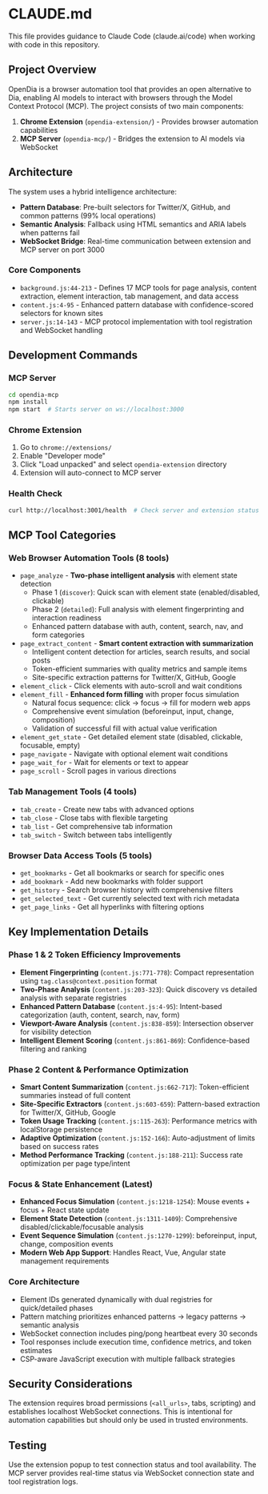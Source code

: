 # CLAUDE.md

This file provides guidance to Claude Code (claude.ai/code) when working with code in this repository.

## Project Overview

OpenDia is a browser automation tool that provides an open alternative to Dia, enabling AI models to interact with browsers through the Model Context Protocol (MCP). The project consists of two main components:

1. **Chrome Extension** (`opendia-extension/`) - Provides browser automation capabilities
2. **MCP Server** (`opendia-mcp/`) - Bridges the extension to AI models via WebSocket

## Architecture

The system uses a hybrid intelligence architecture:
- **Pattern Database**: Pre-built selectors for Twitter/X, GitHub, and common patterns (99% local operations)
- **Semantic Analysis**: Fallback using HTML semantics and ARIA labels when patterns fail
- **WebSocket Bridge**: Real-time communication between extension and MCP server on port 3000

### Core Components

- `background.js:44-213` - Defines 17 MCP tools for page analysis, content extraction, element interaction, tab management, and data access
- `content.js:4-95` - Enhanced pattern database with confidence-scored selectors for known sites
- `server.js:14-143` - MCP protocol implementation with tool registration and WebSocket handling

## Development Commands

### MCP Server
```bash
cd opendia-mcp
npm install
npm start  # Starts server on ws://localhost:3000
```

### Chrome Extension
1. Go to `chrome://extensions/`
2. Enable "Developer mode"
3. Click "Load unpacked" and select `opendia-extension` directory
4. Extension will auto-connect to MCP server

### Health Check
```bash
curl http://localhost:3001/health  # Check server and extension status
```

## MCP Tool Categories

### Web Browser Automation Tools (8 tools)
- `page_analyze` - **Two-phase intelligent analysis** with element state detection
  - Phase 1 (`discover`): Quick scan with element state (enabled/disabled, clickable)
  - Phase 2 (`detailed`): Full analysis with element fingerprinting and interaction readiness
  - Enhanced pattern database with auth, content, search, nav, and form categories
- `page_extract_content` - **Smart content extraction with summarization**
  - Intelligent content detection for articles, search results, and social posts
  - Token-efficient summaries with quality metrics and sample items
  - Site-specific extraction patterns for Twitter/X, GitHub, Google
- `element_click` - Click elements with auto-scroll and wait conditions
- `element_fill` - **Enhanced form filling** with proper focus simulation
  - Natural focus sequence: click → focus → fill for modern web apps
  - Comprehensive event simulation (beforeinput, input, change, composition)
  - Validation of successful fill with actual value verification
- `element_get_state` - Get detailed element state (disabled, clickable, focusable, empty)
- `page_navigate` - Navigate with optional element wait conditions  
- `page_wait_for` - Wait for elements or text to appear
- `page_scroll` - Scroll pages in various directions

### Tab Management Tools (4 tools)
- `tab_create` - Create new tabs with advanced options
- `tab_close` - Close tabs with flexible targeting
- `tab_list` - Get comprehensive tab information
- `tab_switch` - Switch between tabs intelligently

### Browser Data Access Tools (5 tools)  
- `get_bookmarks` - Get all bookmarks or search for specific ones
- `add_bookmark` - Add new bookmarks with folder support
- `get_history` - Search browser history with comprehensive filters
- `get_selected_text` - Get currently selected text with rich metadata
- `get_page_links` - Get all hyperlinks with filtering options

## Key Implementation Details

### Phase 1 & 2 Token Efficiency Improvements
- **Element Fingerprinting** (`content.js:771-778`): Compact representation using `tag.class@context.position` format
- **Two-Phase Analysis** (`content.js:203-323`): Quick discovery vs detailed analysis with separate registries
- **Enhanced Pattern Database** (`content.js:4-95`): Intent-based categorization (auth, content, search, nav, form)
- **Viewport-Aware Analysis** (`content.js:838-859`): Intersection observer for visibility detection
- **Intelligent Element Scoring** (`content.js:861-869`): Confidence-based filtering and ranking

### Phase 2 Content & Performance Optimization
- **Smart Content Summarization** (`content.js:662-717`): Token-efficient summaries instead of full content
- **Site-Specific Extractors** (`content.js:603-659`): Pattern-based extraction for Twitter/X, GitHub, Google
- **Token Usage Tracking** (`content.js:115-263`): Performance metrics with localStorage persistence
- **Adaptive Optimization** (`content.js:152-166`): Auto-adjustment of limits based on success rates
- **Method Performance Tracking** (`content.js:188-211`): Success rate optimization per page type/intent

### Focus & State Enhancement (Latest)
- **Enhanced Focus Simulation** (`content.js:1218-1254`): Mouse events + focus + React state update
- **Element State Detection** (`content.js:1311-1409`): Comprehensive disabled/clickable/focusable analysis
- **Event Sequence Simulation** (`content.js:1270-1299`): beforeinput, input, change, composition events
- **Modern Web App Support**: Handles React, Vue, Angular state management requirements

### Core Architecture  
- Element IDs generated dynamically with dual registries for quick/detailed phases
- Pattern matching prioritizes enhanced patterns → legacy patterns → semantic analysis
- WebSocket connection includes ping/pong heartbeat every 30 seconds
- Tool responses include execution time, confidence metrics, and token estimates
- CSP-aware JavaScript execution with multiple fallback strategies

## Security Considerations

The extension requires broad permissions (`<all_urls>`, tabs, scripting) and establishes localhost WebSocket connections. This is intentional for automation capabilities but should only be used in trusted environments.

## Testing

Use the extension popup to test connection status and tool availability. The MCP server provides real-time status via WebSocket connection state and tool registration logs.
